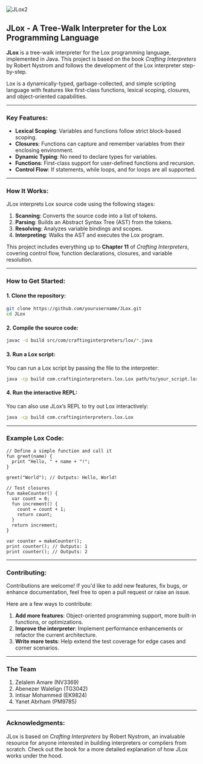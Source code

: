 
![JLox2](https://github.com/user-attachments/assets/65a5db2d-401c-4b71-8b3a-bc59fb8ee95b)

## JLox - A Tree-Walk Interpreter for the Lox Programming Language

**JLox** is a tree-walk interpreter for the Lox programming language, implemented in Java. This project is based on the book *Crafting Interpreters* by Robert Nystrom and follows the development of the Lox interpreter step-by-step.

Lox is a dynamically-typed, garbage-collected, and simple scripting language with features like first-class functions, lexical scoping, closures, and object-oriented capabilities.

---

### Key Features:
- **Lexical Scoping**: Variables and functions follow strict block-based scoping.
- **Closures**: Functions can capture and remember variables from their enclosing environment.
- **Dynamic Typing**: No need to declare types for variables.
- **Functions**: First-class support for user-defined functions and recursion.
- **Control Flow**: If statements, while loops, and for loops are all supported.

---

### How It Works:

JLox interprets Lox source code using the following stages:
1. **Scanning**: Converts the source code into a list of tokens.
2. **Parsing**: Builds an Abstract Syntax Tree (AST) from the tokens.
3. **Resolving**: Analyzes variable bindings and scopes.
4. **Interpreting**: Walks the AST and executes the Lox program.

This project includes everything up to **Chapter 11** of *Crafting Interpreters*, covering control flow, function declarations, closures, and variable resolution.

---

### How to Get Started:

#### 1. Clone the repository:
```bash
git clone https://github.com/yourusername/JLox.git
cd JLox
```

#### 2. Compile the source code:
```bash
javac -d build src/com/craftinginterpreters/lox/*.java
```

#### 3. Run a Lox script:
You can run a Lox script by passing the file to the interpreter:
```bash
java -cp build com.craftinginterpreters.lox.Lox path/to/your_script.lox
```

#### 4. Run the interactive REPL:
You can also use JLox’s REPL to try out Lox interactively:
```bash
java -cp build com.craftinginterpreters.lox.Lox
```

---

### Example Lox Code:

```lox
// Define a simple function and call it
fun greet(name) {
  print "Hello, " + name + "!";
}

greet("World"); // Outputs: Hello, World!

// Test closures
fun makeCounter() {
  var count = 0;
  fun increment() {
    count = count + 1;
    return count;
  }
  return increment;
}

var counter = makeCounter();
print counter(); // Outputs: 1
print counter(); // Outputs: 2
```

---

### Contributing:

Contributions are welcome! If you'd like to add new features, fix bugs, or enhance documentation, feel free to open a pull request or raise an issue.

Here are a few ways to contribute:
1. **Add more features**: Object-oriented programming support, more built-in functions, or optimizations.
2. **Improve the interpreter**: Implement performance enhancements or refactor the current architecture.
3. **Write more tests**: Help extend the test coverage for edge cases and corner scenarios.

---

### The Team

1. Zelalem Amare (NV3369)
2. Abenezer Walelign (TG3042)
3. Intisar Mohammed (EK9824)
4. Yanet Abrham (PM9785)

---

### Acknowledgments:

JLox is based on *Crafting Interpreters* by Robert Nystrom, an invaluable resource for anyone interested in building interpreters or compilers from scratch. Check out the book for a more detailed explanation of how JLox works under the hood.
